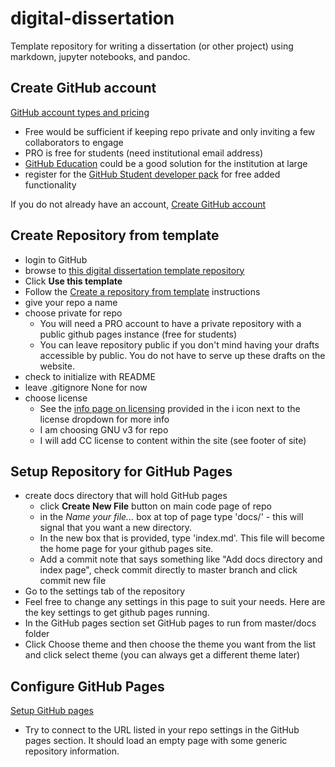 # digital-dissertation
Template repository for writing a dissertation (or other project) using markdown, jupyter notebooks, and pandoc. 

## Create GitHub account

[GitHub account types and pricing](https://github.com/pricing)

* Free would be sufficient if keeping repo private and only inviting a few collaborators to engage
* PRO is free for students (need institutional email address)
* [GitHub Education](https://education.github.com/schools) could be a good solution for the institution at large
* register for the [GitHub Student developer pack](https://education.github.com/pack) for free added functionality

If you do not already have an account, [Create GitHub account](https://github.com/join) 

## Create Repository from template
* login to GitHub
* browse to [this digital dissertation template repository](https://github.com/iliff/digital-dissertation)
* Click **Use this template**
* Follow the [Create a repository from template](https://help.github.com/en/articles/creating-a-repository-from-a-template) instructions
* give your repo a name
* choose private for repo
    * You will need a PRO account to have a private repository with a public github pages instance (free for students) 
    * You can leave repository public if you don't mind having your drafts accessible by public. You do not have to serve up these drafts on the website.
* check to initialize with README
* leave .gitignore None for now
* choose license
    * See the [info page on licensing](https://choosealicense.com/) provided in the i icon next to the license dropdown for more info
    * I am choosing GNU v3 for repo
    * I will add CC license to content within the site (see footer of site)
    
## Setup Repository for GitHub Pages

* create docs directory that will hold GitHub pages
    * click **Create New File** button on main code page of repo
    * in the *Name your file...* box at top of page type 'docs/' - this will signal that you want a new directory.
    * In the new box that is provided, type 'index.md'. This file will become the home page for your github pages site. 
    * Add a commit note that says something like "Add docs directory and index page", check commit directly to master branch and click commit new file
* Go to the settings tab of the repository
* Feel free to change any settings in this page to suit your needs. Here are the key settings to get github pages running. 
* In the GitHub pages section set GitHub pages to run from master/docs folder
* Click Choose theme and then choose the theme you want from the list and click select theme (you can always get a different theme later)

## Configure GitHub Pages

[Setup GitHub pages](https://pages.github.com/)

* Try to connect to the URL listed in your repo settings in the GitHub pages section. It should load an empty page with some generic repository information. 


